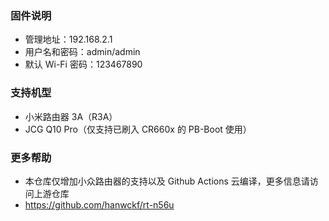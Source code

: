 ### 固件说明 ###
* 管理地址：192.168.2.1 
* 用户名和密码：admin/admin
* 默认 Wi-Fi 密码：123467890

### 支持机型 ###
* 小米路由器 3A（R3A）
* JCG Q10 Pro（仅支持已刷入 CR660x 的 PB-Boot 使用）

### 更多帮助 ###
* 本仓库仅增加小众路由器的支持以及 Github Actions 云编译，更多信息请访问上游仓库
* https://github.com/hanwckf/rt-n56u
